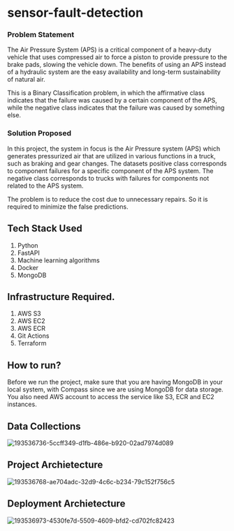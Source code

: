 # sensor-fault-detection
### Problem Statement
The Air Pressure System (APS) is a critical component of a heavy-duty vehicle that uses compressed air to force a piston to provide pressure to the brake pads, slowing the vehicle down. The benefits of using an APS instead of a hydraulic system are the easy availability and long-term sustainability of natural air.

This is a Binary Classification problem, in which the affirmative class indicates that the failure was caused by a certain component of the APS, while the negative class
indicates that the failure was caused by something else.

### Solution Proposed 
In this project, the system in focus is the Air Pressure system (APS) which generates pressurized air that are utilized in various functions in a truck, such as braking and gear changes. The datasets positive class corresponds to component failures for a specific component of the APS system. The negative class corresponds to trucks with failures for components not related to the APS system.

The problem is to reduce the cost due to unnecessary repairs. So it is required to minimize the false predictions.

## Tech Stack Used
1. Python 
2. FastAPI 
3. Machine learning algorithms
4. Docker
5. MongoDB

## Infrastructure Required.

1. AWS S3
2. AWS EC2
3. AWS ECR
4. Git Actions
5. Terraform

## How to run?
Before we run the project, make sure that you are having MongoDB in your local system, with Compass since we are using MongoDB for data storage. You also need AWS account to access the service like S3, ECR and EC2 instances.

## Data Collections
![193536736-5ccff349-d1fb-486e-b920-02ad7974d089](https://user-images.githubusercontent.com/48283027/198582102-040fb4d2-0a3e-4fdd-94ca-4af4a5c1951b.png)

## Project Archietecture
![193536768-ae704adc-32d9-4c6c-b234-79c152f756c5](https://user-images.githubusercontent.com/48283027/198582316-2af90173-e5e5-472a-8617-1bca070ba70f.png)

## Deployment Archietecture
![193536973-4530fe7d-5509-4609-bfd2-cd702fc82423](https://user-images.githubusercontent.com/48283027/198581576-16d96b75-3abc-4c98-a2d5-45384b4ef02b.png)
